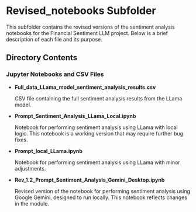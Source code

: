 # Revised_notebooks Subfolder

This subfolder contains the revised versions of the sentiment analysis notebooks for the Financial Sentiment LLM project. Below is a brief description of each file and its purpose.

## Directory Contents

### Jupyter Notebooks and CSV Files
- **Full_data_LLama_model_sentiment_analysis_results.csv**

  CSV file containing the full sentiment analysis results from the LLama model.
  
- **Prompt_Sentiment_Analysis_LLama_Local.ipynb**

  Notebook for performing sentiment analysis using LLama with local logic. This notebook is a working version that may require further bug fixes.
  
- **Prompt_local_LLama.ipynb**

  Notebook for performing sentiment analysis using LLama with minor adjustments.
  
- **Rev_1.2_Prompt_Sentiment_Analysis_Gemini_Desktop.ipynb**

  Revised version of the notebook for performing sentiment analysis using Google Gemini, designed to run locally. This notebook reflects changes in the module.
